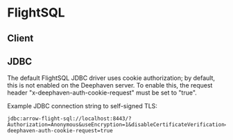 # FlightSQL

## Client

## JDBC

The default FlightSQL JDBC driver uses cookie authorization; by default, this is not enabled on the Deephaven server.
To enable this, the request header "x-deephaven-auth-cookie-request" must be set to "true".

Example JDBC connection string to self-signed TLS:

```
jdbc:arrow-flight-sql://localhost:8443/?Authorization=Anonymous&useEncryption=1&disableCertificateVerification=1&x-deephaven-auth-cookie-request=true
```
